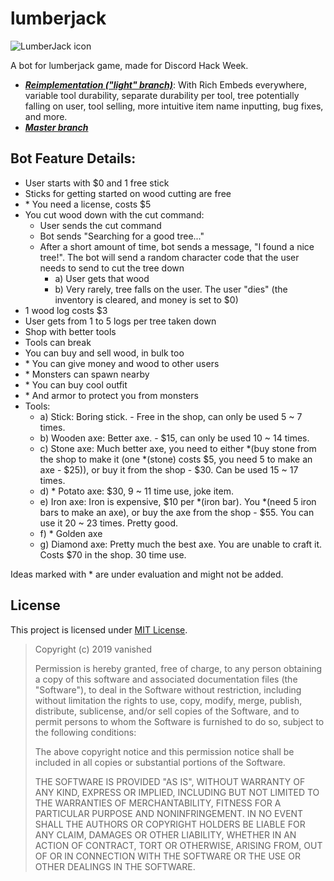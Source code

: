 # lumberjack

![LumberJack icon](https://cdn.discordapp.com/icons/592069129960423434/33606af5e595a840132c43a72ae5e784.webp?size=256)

A bot for lumberjack game, made for Discord Hack Week.

* [***Reimplementation ("light" branch)***](https://github.com/vanishedvan/lumberjack/tree/light): With Rich Embeds everywhere, variable tool durability, separate durability per tool, tree potentially falling on user, tool selling, more intuitive item name inputting, bug fixes, and more.
* [***Master branch***](https://github.com/vanishedvan/lumberjack/tree/master)

## Bot Feature Details:
- User starts with $0 and 1 free stick
- Sticks for getting started on wood cutting are free
- \* You need a license, costs $5
- You cut wood down with the cut command:
  - User sends the cut command
  - Bot sends "Searching for a good tree..."
  - After a short amount of time, bot sends a message, "I found a nice tree!". The bot will send a random character code that the user needs to send to cut the tree down
    - a) User gets that wood
    - b) Very rarely, tree falls on the user. The user "dies" (the inventory is cleared, and money is set to $0)
- 1 wood log costs $3
- User gets from 1 to 5 logs per tree taken down
- Shop with better tools
- Tools can break
- You can buy and sell wood, in bulk too
- \* You can give money and wood to other users
- \* Monsters can spawn nearby
- \* You can buy cool outfit
- \* And armor to protect you from monsters
- Tools:
  - a) Stick: Boring stick. - Free in the shop, can only be used 5 ~ 7 times.
  - b) Wooden axe: Better axe. - $15, can only be used 10 ~ 14 times.
  - c) Stone axe: Much better axe, you need to either \*(buy stone from the shop to make it (one \*(stone) costs $5, you need 5 to make an axe - $25)), or buy it from the shop - $30. Can be used 15 ~ 17 times.
  - d) \* Potato axe: $30, 9 ~ 11 time use, joke item.
  - e) Iron axe: Iron is expensive, $10 per \*(iron bar). You \*(need 5 iron bars to make an axe), or buy the axe from the shop - $55. You can use it 20 ~ 23 times. Pretty good.
  - f) \* Golden axe
  - g) Diamond axe: Pretty much the best axe. You are unable to craft it. Costs $70 in the shop. 30 time use.

Ideas marked with \* are under evaluation and might not be added.

## License
This project is licensed under [MIT License](/LICENSE).

> Copyright (c) 2019 vanished
> 
> Permission is hereby granted, free of charge, to any person obtaining a copy
> of this software and associated documentation files (the "Software"), to deal
> in the Software without restriction, including without limitation the rights
> to use, copy, modify, merge, publish, distribute, sublicense, and/or sell
> copies of the Software, and to permit persons to whom the Software is
> furnished to do so, subject to the following conditions:
> 
> The above copyright notice and this permission notice shall be included in all
> copies or substantial portions of the Software.
> 
> THE SOFTWARE IS PROVIDED "AS IS", WITHOUT WARRANTY OF ANY KIND, EXPRESS OR
> IMPLIED, INCLUDING BUT NOT LIMITED TO THE WARRANTIES OF MERCHANTABILITY,
> FITNESS FOR A PARTICULAR PURPOSE AND NONINFRINGEMENT. IN NO EVENT SHALL THE
> AUTHORS OR COPYRIGHT HOLDERS BE LIABLE FOR ANY CLAIM, DAMAGES OR OTHER
> LIABILITY, WHETHER IN AN ACTION OF CONTRACT, TORT OR OTHERWISE, ARISING FROM,
> OUT OF OR IN CONNECTION WITH THE SOFTWARE OR THE USE OR OTHER DEALINGS IN THE
> SOFTWARE.
